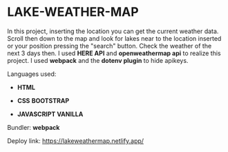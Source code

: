 # LAKE-WEATHER-MAP

In this project, inserting the location you can get the current weather data. 
Scroll then down to the map and look for lakes near to the location inserted or your position pressing the "search" button. Check the weather of the next 3 days then. 
I used **HERE API** and **openweathermap api** to realize this project. I used **webpack** and the **dotenv plugin** to hide apikeys.

Languages used:
- **HTML**

- **CSS** **BOOTSTRAP**

- **JAVASCRIPT VANILLA**

Bundler:
**webpack**

Deploy link:
https://lakeweathermap.netlify.app/
